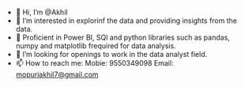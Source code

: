 - 👋 Hi, I’m @Akhil
- 👀 I’m interested in explorinf the data and providing insights from the data.
- 🌱 Proficient in Power BI, SQl and python libraries such as pandas, numpy and matplotlib frequired for data analysis.
- 💞️ I’m looking for openings to work in the data analyst field.
- 📫 How to reach me:
  Mobie: 9550349098
  Email: mopuriakhil7@gmail.com

<!---
AkhilAkki35/AkhilAkki35 is a ✨ special ✨ repository because its `README.md` (this file) appears on your GitHub profile.
You can click the Preview link to take a look at your changes.
--->
